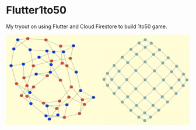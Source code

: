 # Flutter1to50

My tryout on using Flutter and Cloud Firestore to build 1to50 game. 

![img2](https://github.com/arepirpi/vertexCoverRace/blob/master/img2.png)
